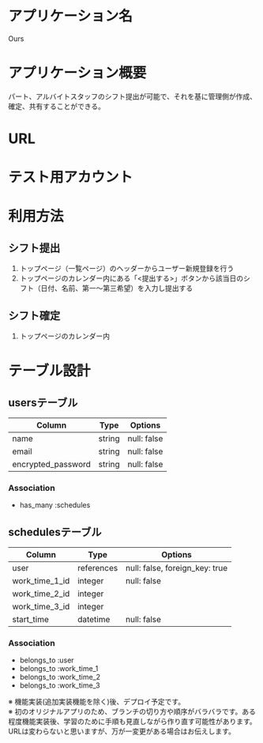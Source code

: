 # アプリケーション名
Ours  

# アプリケーション概要
パート、アルバイトスタッフのシフト提出が可能で、それを基に管理側が作成、確定、共有することができる。

# URL

# テスト用アカウント

# 利用方法
## シフト提出
1. トップページ（一覧ページ）のヘッダーからユーザー新規登録を行う
2. トップページのカレンダー内にある「<提出する>」ボタンから該当日のシフト（日付、名前、第一〜第三希望）を入力し提出する
## シフト確定
1. トップページのカレンダー内

# テーブル設計

## usersテーブル

| Column             | Type   | Options     |
| ------------------ | ------ | ----------- |
| name               | string | null: false |
| email              | string | null: false |
| encrypted_password | string | null: false |

### Association
- has_many :schedules

## schedulesテーブル

| Column         | Type       | Options                        |
| -------------- | ---------- | ------------------------------ |
| user           | references | null: false, foreign_key: true |
| work_time_1_id | integer    | null: false                    |
| work_time_2_id | integer    |                                |
| work_time_3_id | integer    |                                |
| start_time     | datetime   | null: false                    |

### Association
- belongs_to :user
- belongs_to :work_time_1
- belongs_to :work_time_2
- belongs_to :work_time_3

※ 機能実装(追加実装機能を除く)後、デプロイ予定です。  
※ 初のオリジナルアプリのため、ブランチの切り方や順序がバラバラです。ある程度機能実装後、学習のために手順も見直しながら作り直す可能性があります。URLは変わらないと思いますが、万が一変更がある場合はお伝えします。